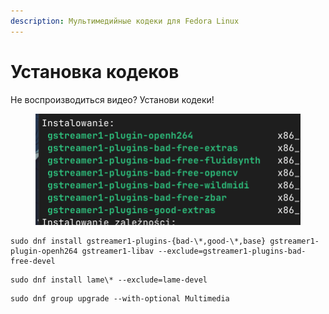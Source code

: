 ```yaml
---
description: Мультимедийные кодеки для Fedora Linux
---
```


# Установка кодеков

Не воспроизводиться видео? Установи кодеки!

<figure><img src="../../.gitbook/assets/obraz (13).png" alt=""><figcaption></figcaption></figure>

```
sudo dnf install gstreamer1-plugins-{bad-\*,good-\*,base} gstreamer1-plugin-openh264 gstreamer1-libav --exclude=gstreamer1-plugins-bad-free-devel
```

```
sudo dnf install lame\* --exclude=lame-devel
```

```
sudo dnf group upgrade --with-optional Multimedia
```
